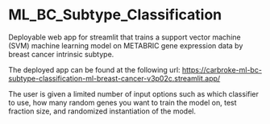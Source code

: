 # ML_BC_Subtype_Classification
Deployable web app for streamlit that trains a support vector machine (SVM) machine learning model on METABRIC gene expression data by breast cancer intrinsic subtype. 

The deployed app can be found at the following url: https://carbroke-ml-bc-subtype-classification-ml-breast-cancer-v3p02c.streamlit.app/

The user is given a limited number of input options such as which classifier to use, how many random genes you want to train the model on, test fraction size, and randomized instantiation of the model.
